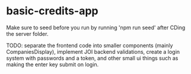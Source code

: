 # basic-credits-app
Make sure to seed before you run by running 'npm run seed' after CDing the server folder.

TODO: separate the frontend code into smaller components (mainly CompaniesDisplay), implement JOI backend validations, create a login system with passwords and a token, and other small ui things such as making the enter key submit on login.
